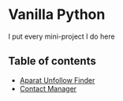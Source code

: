 # Vanilla Python

I put every mini-project I do here

## Table of contents

- [Aparat Unfollow Finder](./aparat-unfollow-finder)
- [Contact Manager](./contact-manager)

